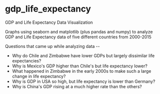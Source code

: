 # gdp_life_expectancy
GDP and Life Expectancy Data Visualization

Graphs using seaborn and matplotlib (plus pandas and numpy) to analyze GDP and Life Expectancy data of five different countries from 2000-2015


Questions that came up while analyzing data -- 
- Why do Chile and Zimbabwe have lower GDPs but largely dissimilar life expectancies?
- Why is Mexico's GDP higher than Chile's but life expectancy lower?
- What happened in Zimbabwe in the early 2000s to make such a large change in life expectancy?
- Why is GDP in USA so high, but life expectancy is lower than Germany?
- Why is China's GDP rising at a much higher rate than the others?
